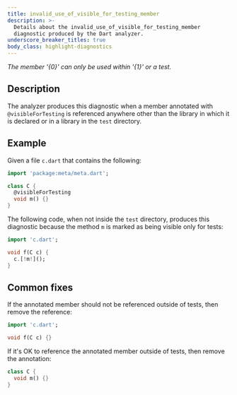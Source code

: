 ```yaml
---
title: invalid_use_of_visible_for_testing_member
description: >-
  Details about the invalid_use_of_visible_for_testing_member
  diagnostic produced by the Dart analyzer.
underscore_breaker_titles: true
body_class: highlight-diagnostics
---
```


_The member '{0}' can only be used within '{1}' or a test._

## Description

The analyzer produces this diagnostic when a member annotated with
`@visibleForTesting` is referenced anywhere other than the library in
which it is declared or in a library in the `test` directory.

## Example

Given a file `c.dart` that contains the following:

```dart
import 'package:meta/meta.dart';

class C {
  @visibleForTesting
  void m() {}
}
```

The following code, when not inside the `test` directory, produces this
diagnostic because the method `m` is marked as being visible only for
tests:

```dart
import 'c.dart';

void f(C c) {
  c.[!m!]();
}
```

## Common fixes

If the annotated member should not be referenced outside of tests, then
remove the reference:

```dart
import 'c.dart';

void f(C c) {}
```

If it's OK to reference the annotated member outside of tests, then remove
the annotation:

```dart
class C {
  void m() {}
}
```
